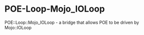 POE-Loop-Mojo_IOLoop
====================

POE::Loop::Mojo_IOLoop - a bridge that allows POE to be driven by Mojo::IOLoop
